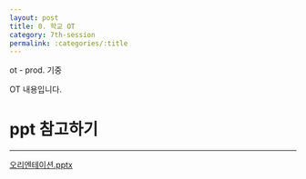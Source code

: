 ```yaml
---
layout: post
title: 0. 학교 OT
category: 7th-session
permalink: :categories/:title
---
```


ot - prod. 기중

OT 내용입니다. 

# ppt 참고하기
* * *
[오리엔테이션.pptx](https://github.com/hufslion/hufslion.github.io/files/2948456/default.pptx)
